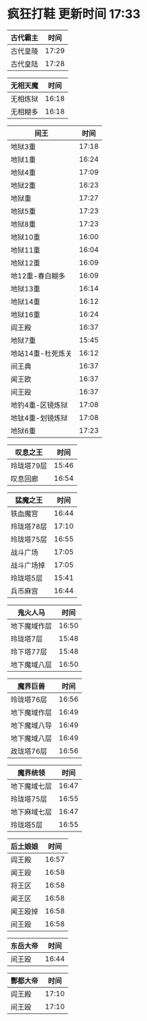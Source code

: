 # 疯狂打鞋 更新时间 17:33

| 古代霸主   | 时间    |
|--------|-------|
| 古代皇陵 | 17:29 |
| 古代皇陆 | 17:28 |

| 无相天魔   | 时间    |
|--------|-------|
| 无相炼狱 | 16:18 |
| 无相糊多 | 16:18 |

| 间王   | 时间    |
|--------|-------|
| 地狱3重 | 17:18 |
| 地狱1重 | 16:24 |
| 地狱4重 | 17:09 |
| 地狱2重 | 16:23 |
| 地狱重 | 17:27 |
| 地狱5重 | 17:23 |
| 地狱8重 | 17:23 |
| 地狱10重 | 16:00 |
| 地狱11重 | 16:04 |
| 地狱12重 | 16:09 |
| 地12重-春白糊多 | 16:09 |
| 地狱13重 | 16:14 |
| 地狱14重 | 16:12 |
| 地狱16重 | 16:24 |
| 阎王殿 | 16:37 |
| 地狱7重 | 15:45 |
| 地站14重-杜死炼关 | 16:12 |
| 间王典 | 16:37 |
| 闻王欧 | 16:37 |
| 间王殴 | 16:37 |
| 地钓4重-区镜炼狱 | 17:08 |
| 地钛4重-划镜炼狱 | 17:08 |
| 地狱6重 | 17:23 |

| 叹息之王   | 时间    |
|--------|-------|
| 玲珑塔79层 | 15:46 |
| 叹息回廊 | 16:54 |

| 猛魔之王   | 时间    |
|--------|-------|
| 铁血魔宫 | 16:44 |
| 玲珑塔78层 | 17:10 |
| 玲珑塔75层 | 16:55 |
| 战斗广场 | 17:05 |
| 战斗广场掉 | 17:05 |
| 玲珑塔5层 | 15:41 |
| 兵币麻宫 | 16:44 |

| 鬼火人马   | 时间    |
|--------|-------|
| 地下魔域作层 | 16:50 |
| 玲珑塔7层 | 15:48 |
| 玲下塔77层 | 15:48 |
| 地下魔域八层 | 16:50 |

| 魔界巨兽   | 时间    |
|--------|-------|
| 玲珑塔76层 | 16:56 |
| 地下魔域作层 | 16:49 |
| 地下魔域八导 | 16:49 |
| 地下魔域八层 | 16:49 |
| 政珑塔76层 | 16:56 |

| 魔界统领   | 时间    |
|--------|-------|
| 地下魔域七层 | 16:47 |
| 玲珑塔75层 | 16:55 |
| 地下麻域七层 | 16:47 |
| 玲珑塔5层 | 16:55 |

| 后土娘娘   | 时间    |
|--------|-------|
| 阎王殿 | 16:57 |
| 闻王殴 | 16:58 |
| 将王区 | 16:58 |
| 闻王区 | 16:58 |
| 闻王殴掉 | 16:58 |
| 间王殴 | 16:58 |

| 东岳大帝   | 时间    |
|--------|-------|
| 间王殴 | 16:44 |

| 酆都大帝   | 时间    |
|--------|-------|
| 阎王殿 | 17:10 |
| 间王殴 | 17:10 |